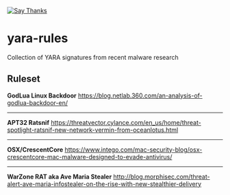 [![Say Thanks](https://img.shields.io/badge/Say%20Thanks-!-1EAEDB.svg?style=flat)](https://saythanks.io/to/deadbits)

# yara-rules
Collection of YARA signatures from recent malware research

## Ruleset

**GodLua Linux Backdoor**
https://blog.netlab.360.com/an-analysis-of-godlua-backdoor-en/
 
****
**APT32 Ratsnif**
https://threatvector.cylance.com/en_us/home/threat-spotlight-ratsnif-new-network-vermin-from-oceanlotus.html
  
****
**OSX/CrescentCore**
https://www.intego.com/mac-security-blog/osx-crescentcore-mac-malware-designed-to-evade-antivirus/
  
****
**WarZone RAT aka Ave Maria Stealer**
http://blog.morphisec.com/threat-alert-ave-maria-infostealer-on-the-rise-with-new-stealthier-delivery
